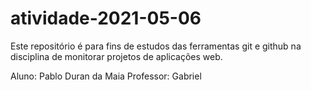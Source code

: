 # atividade-2021-05-06

Este repositório é para fins de estudos das ferramentas git e github na disciplina de monitorar projetos de aplicações web.

Aluno: Pablo Duran da Maia
Professor: Gabriel